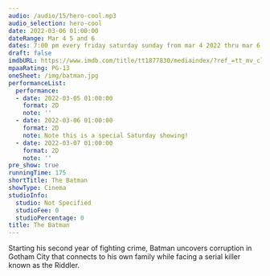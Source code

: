 ```yaml
---
audio: /audio/15/hero-cool.mp3
audio_selection: hero-cool
date: 2022-03-06 01:00:00
dateRange: Mar 4 5 and 6
dates: 7:00 pm every friday saturday sunday from mar 4 2022 thru mar 6 2022
draft: false
imdbURL: https://www.imdb.com/title/tt1877830/mediaindex/?ref_=tt_mv_close
mpaaRating: PG-13
oneSheet: /img/batman.jpg
performanceList:
  performance:
  - date: 2022-03-05 01:00:00
    format: 2D
    note: ''
  - date: 2022-03-06 01:00:00
    format: 2D
    note: Note this is a special Saturday showing!
  - date: 2022-03-07 01:00:00
    format: 2D
    note: ''
pre_show: true
runningTime: 175
shortTitle: The Batman
showType: Cinema
studioInfo:
  studio: Not Specified
  studioFee: 0
  studioPercentage: 0
title: The Batman
---
```


Starting his second year of fighting crime, Batman uncovers corruption in Gotham City that connects to his own family while facing a serial killer known as the Riddler.